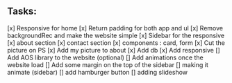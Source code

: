 ## Tasks:

[x] Responsive for home
[x] Return padding for both app and ul
[x] Remove backgroundRec and make the website simple
[x] Sidebar for the responsive
[x] about section
[x] contact section
[x] components : card, form
[x] Cut the picture on PS
[x] Add my picture to about
[x] Add db
[x] Add responsive
[] Add AOS library to the website (optional)
[] Add animations once the website load
[] Add some margin on the top of the sidebar
[] making it animate (sidebar)
[] add hamburger button
[] adding slideshow
